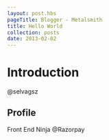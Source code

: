 ```yaml
---
layout: post.hbs
pageTitle: Blogger - Metalsmith
title: Hello World
collection: posts
date: 2013-02-02
---
```


# Introduction
@selvagsz

## Profile
Front End Ninja @Razorpay
